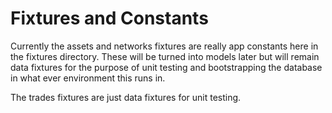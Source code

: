# Fixtures and Constants

Currently the assets and networks fixtures are really app constants here in the
fixtures directory. These will be turned into models later but will remain data
fixtures for the purpose of unit testing and bootstrapping the database in what
ever environment this runs in.

The trades fixtures are just data fixtures for unit testing.
